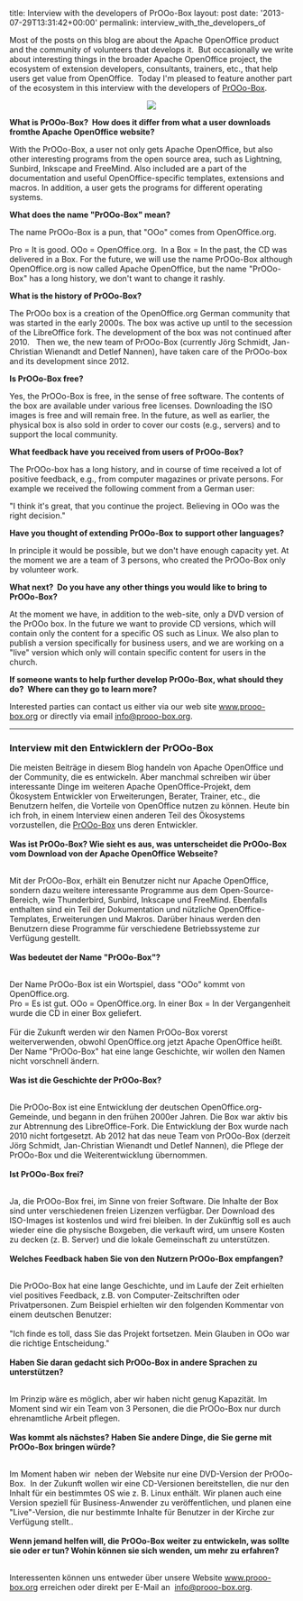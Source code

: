 title: Interview with the developers of PrOOo-Box
layout: post
date: '2013-07-29T13:31:42+00:00'
permalink: interview_with_the_developers_of

<p>Most of the posts on this blog are about the Apache OpenOffice product and the community of volunteers that develops it.&nbsp; But occasionally we write about interesting things in the broader Apache OpenOffice project, the ecosystem of extension developers, consultants, trainers, etc., that help users get value from OpenOffice.&nbsp; Today I'm pleased to feature another part of the ecosystem in this interview with the developers of <a href="http://www.prooo-box.org">PrOOo-Box</a>.</p> 
  <p> </p> 
  <p align="center"><a href="http://www.prooo-box.org"><img src="https://blogs.apache.org/OOo/mediaresource/6da2fac8-72c6-453e-ad9f-6ae075a3bfcc" /></a> </p> 
  <p> </p> 
  <p> </p> 
  <p> </p> 
  <div class="im"> 
    <p><b>What is PrOOo-Box? &nbsp;How does it differ from what a user downloads fromthe Apache OpenOffice website?</b><br /> </p> 
    <p>With the PrOOo-Box, a user not only gets Apache OpenOffice, but also 
other interesting programs from the open source area, such as Lightning,
 Sunbird, Inkscape and FreeMind. Also included are a part of the 
documentation and useful OpenOffice-specific templates, extensions and 
macros. In addition, a user gets the programs for different operating 
systems.
  
  
  </p> 
  </div> 
  <div class="im"> 
    <p> </p> 
    <p><b>What does the name &quot;PrOOo-Box&quot; mean?</b><br /> </p> 
    <p>The name PrOOo-Box is a pun, that &quot;OOo&quot; comes from OpenOffice.org.<br /></p> 
  </div>
Pro = It is good. OOo = OpenOffice.org. &nbsp;In a Box = In the past, the CD 
was delivered in a Box. For the future, we will use the name PrOOo-Box 
although OpenOffice.org is now called Apache OpenOffice, but the name 
&quot;PrOOo-Box&quot; has a long history, we don't want to change it rashly.
  
  
  
  
  
  
  
  
  
  
  
  
  <p> </p> 
  <div class="im"> 
    <p> </p> 
    <p><b>What is the history of PrOOo-Box?</b><br /> </p> 
    <p>The PrOOo box is a creation of the OpenOffice.org German community that was started in the early 2000s. The box was active up until to the 
secession of the LibreOffice fork. The development of the box was not 
continued after 2010.&nbsp;&nbsp; Then we, the new team of PrOOo-Box (currently J<span class="il">ö</span>rg 
Schmidt, Jan-Christian Wienandt and Detlef Nannen), have taken care of 
the PrOOo-box and its development since 2012.
  
  
  </p> 
  </div> 
  <p> </p> 
  <div class="im"> 
    <p> </p> 
    <p><b>Is PrOOo-Box free?</b><br /> </p> 
    <p>Yes, the PrOOo-Box is free, in the sense of free software. The contents 
of the box are available under various free licenses. Downloading the 
ISO images is free and will remain free. In the future, as well as 
earlier, the physical box is also sold in order to cover our costs (e.g., 
servers) and to support the local community.
  
  
  </p> 
  </div> 
  <div class="im"> 
    <p> </p> 
    <p><b>What feedback have you received from users of PrOOo-Box?</b><br /></p> 
    <p> The PrOOo-box has a long history, and in course of time received a lot of 
positive feedback, e.g., from computer magazines or private persons. For 
example we received the following comment from a German 
user:<br /></p> 
  </div> &quot;I think it's great, that you continue the project. Believing in OOo was the right decision.&quot;
  
  
  
  
  
  
  
  
  
  
  
  
  <p> </p> 
  <div class="im"> 
    <p> </p> 
    <p><b>Have you thought of extending PrOOo-Box to support other languages?</b><br /> </p> 
    <p>In principle it would be possible, but we don't have enough capacity 
yet. At the moment we are a team of 3 persons, who created the PrOOo-Box
 only by volunteer work.
  
  
  </p> 
  </div> 
  <div class="im"> 
    <p> </p> 
    <p><b>What next? &nbsp;Do you have any other things you would like to bring to PrOOo-Box?</b><br /></p> 
    <p> At the moment we have, in addition to the web-site, only a DVD version of
 the PrOOo box. In the future we want to provide CD versions, which 
will contain only the content for a specific OS such as Linux. We also 
plan to publish a version specifically for business users, and we are 
working on a &quot;live&quot; version which only will contain specific content for 
users in the church.
  
  
  </p> 
  </div> 
  <p> </p> 
  <div class="im"> 
    <p> </p> 
    <p><b>If someone wants to help further develop PrOOo-Box, what should they do? &nbsp;Where can they go to learn more?</b><br /> </p> 
    <p> Interested parties can contact us either via our web site <a target="_blank" href="http://www.prooo-box.org">www.prooo-box.org</a> or directly via email <a target="_blank" href="mailto:info@prooo-box.org">info@prooo-box.org</a>.
  
  </p><hr /> 
    <h3>Interview mit den Entwicklern der PrOOo-Box</h3> 
    <p>Die meisten Beiträge in diesem Blog handeln von Apache OpenOffice und der Community, die es entwickeln. Aber manchmal schreiben wir über interessante Dinge im weiteren Apache OpenOffice-Projekt, dem Ökosystem Entwickler von Erweiterungen, Berater, Trainer, etc., die Benutzern helfen, die Vorteile von OpenOffice nutzen zu können. Heute bin ich froh, in einem Interview einen anderen Teil des Ökosystems vorzustellen, die <a href="http://www.prooo-box.org">PrOOo-Box</a> uns deren Entwickler.<br /><br /><b>Was ist PrOOo-Box? Wie sieht es aus, was unterscheidet die PrOOo-Box vom Download von der Apache OpenOffice Webseite?</b></p> 
    <p><br />Mit der PrOOo-Box, erhält ein Benutzer nicht nur Apache OpenOffice, sondern dazu weitere interessante Programme aus dem Open-Source-Bereich, wie Thunderbird, Sunbird, Inkscape und FreeMind. Ebenfalls enthalten sind ein Teil der Dokumentation und nützliche OpenOffice-Templates, Erweiterungen und Makros. Darüber hinaus werden den Benutzern diese Programme für verschiedene Betriebssysteme zur Verfügung gestellt.<br /><br /><b>Was bedeutet der Name &quot;PrOOo-Box&quot;?</b></p> 
    <p><br />Der Name PrOOo-Box ist ein Wortspiel, dass &quot;OOo&quot; kommt von OpenOffice.org.<br />Pro = Es ist gut. OOo = OpenOffice.org. In einer Box = In der Vergangenheit wurde die CD in einer Box geliefert.<br /><br />Für die Zukunft werden wir den Namen PrOOo-Box vorerst weiterverwenden, obwohl OpenOffice.org jetzt Apache OpenOffice heißt. Der Name &quot;PrOOo-Box&quot; hat eine lange Geschichte, wir wollen den Namen nicht vorschnell ändern.<br /><br /><b>Was ist die Geschichte der PrOOo-Box?</b></p> 
    <p><br />Die PrOOo-Box ist eine Entwicklung der deutschen OpenOffice.org-Gemeinde, und begann in den frühen 2000er Jahren. Die Box war aktiv bis zur Abtrennung des LibreOffice-Fork. Die Entwicklung der Box wurde nach 2010 nicht fortgesetzt. Ab 2012 hat das neue Team von PrOOo-Box (derzeit Jörg Schmidt, Jan-Christian Wienandt und Detlef Nannen), die Pflege der PrOOo-Box und die Weiterentwicklung übernommen.<br /><br /><b>Ist PrOOo-Box frei?</b></p> 
    <p><br />Ja, die PrOOo-Box frei, im Sinne von freier Software. Die Inhalte der Box sind unter verschiedenen freien Lizenzen verfügbar. Der Download des ISO-Images ist kostenlos und wird frei bleiben. In der Zukünftig soll es auch wieder eine die physische Boxgeben, die verkauft wird, um unsere Kosten zu decken (z. B. Server) und die lokale Gemeinschaft zu unterstützen. <br /><br /><b>Welches Feedback haben Sie von den Nutzern PrOOo-Box empfangen?</b></p> 
    <p><br />Die PrOOo-Box hat eine lange Geschichte, und im Laufe der Zeit erhielten viel positives Feedback, z.B. von Computer-Zeitschriften oder Privatpersonen. Zum Beispiel erhielten wir den folgenden Kommentar von einem deutschen Benutzer:<br /><br />&quot;Ich finde es toll, dass Sie das Projekt fortsetzen. Mein Glauben in OOo war die richtige Entscheidung.&quot;<br /><br /><b>Haben Sie daran gedacht sich PrOOo-Box in andere Sprachen zu unterstützen?</b></p> 
    <p><br />Im Prinzip wäre es möglich, aber wir haben nicht genug Kapazität. Im Moment sind wir ein Team von 3 Personen, die die PrOOo-Box nur durch ehrenamtliche Arbeit pflegen.<br /><br /><b>Was kommt als nächstes? Haben Sie andere Dinge, die Sie gerne mit PrOOo-Box bringen würde?</b></p> 
    <p><br />Im Moment haben wir&nbsp; neben der Website nur eine DVD-Version der PrOOo-Box.&nbsp; In der Zukunft wollen wir eine CD-Versionen bereitstellen, die nur den Inhalt für ein bestimmtes OS wie z. B. Linux enthält. Wir planen auch eine Version speziell für Business-Anwender zu veröffentlichen, und planen eine &quot;Live&quot;-Version, die nur bestimmte Inhalte für Benutzer in der Kirche zur Verfügung stellt..<br /><br /><b>Wenn jemand helfen will, die PrOOo-Box weiter zu entwickeln, was sollte sie oder er tun? Wohin können sie sich wenden, um mehr zu erfahren?</b></p> 
    <p><br />Interessenten können uns entweder über unsere Website <a href="http://www.prooo-box.org">www.prooo-box.org</a> erreichen oder direkt per E-Mail an&nbsp; <a href="mailto:info@prooo-box.org">info@prooo-box.org</a>.</p> 
  </div>
